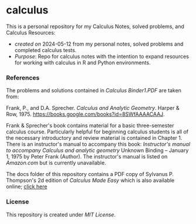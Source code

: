 # calculus
This is a personal repository for my Calculus Notes, solved problems, and Calculus Resources:  

* *created on* 2024-05-12 from my personal notes, solved problems and completed calculus tests.  
* *Purpose*: Repo for calculus notes with the intention to expand resources for working with calculus in R and Python environments.   

### References

The problems and solutions contained in *Calculus Binder1.PDF* are taken from: 

Frank, P., and D.A. Sprecher. *Calculus and Analytic Geometry*. Harper & Row, 1975. https://books.google.com/books?id=8SWfAAAACAAJ.

Frank & Sprecher's book contains material for a basic three-semester calculus course.  Particularly helpful for beginning calculus students is all of the necessary introductory and review material is contained in Chapter 1.  There is an instructor's manual to accompany this book:  *Instructor's manual to accompany Calculus and analytic geometry* Unknown Binding – January 1, 1975
by Peter Frank (Author).  The instructor's manual is listed on *Amazon.com* but is currently unavailable.  

The docs folder of this repository contains a PDF copy of Sylvanus P. Thompson's 2d edition of *Calculus Made Easy* which is also available online; [click here](https://www.google.com/books/edition/Calculus_Made_Easy/BBIFtid-WdUC?hl=en&gbpv=1&dq=calculus+made+easy.+thompson&pg=PA1&printsec=frontcover)
 
### License

This repository is created under *MIT License*. 